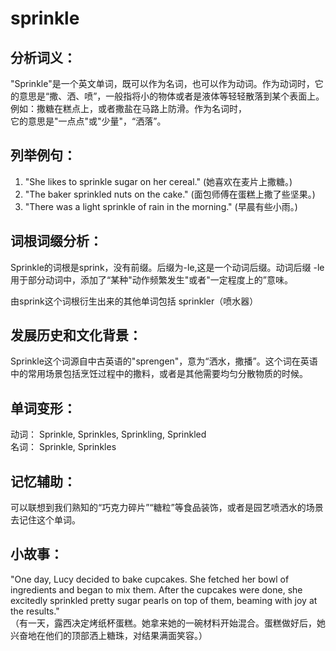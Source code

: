 # sprinkle

## 分析词义：

  

"Sprinkle"是一个英文单词，既可以作为名词，也可以作为动词。作为动词时，它的意思是“撒、洒、喷”，一般指将小的物体或者是液体等轻轻散落到某个表面上。例如：撒糖在糕点上，或者撒盐在马路上防滑。作为名词时，  
它的意思是"一点点"或"少量"，“洒落”。

  

## 列举例句：

  

1.  "She likes to sprinkle sugar on her cereal." (她喜欢在麦片上撒糖。)
2.  "The baker sprinkled nuts on the cake." (面包师傅在蛋糕上撒了些坚果。)
3.  "There was a light sprinkle of rain in the morning." (早晨有些小雨。)

  

## 词根词缀分析：

  

Sprinkle的词根是sprink，没有前缀。后缀为-le,这是一个动词后缀。动词后缀 -le 用于部分动词中，添加了“某种"动作频繁发生"或者"一定程度上的”意味。

  

由sprink这个词根衍生出来的其他单词包括 sprinkler（喷水器）

  

## 发展历史和文化背景：

  

Sprinkle这个词源自中古英语的"sprengen"，意为“洒水，撒播”。这个词在英语中的常用场景包括烹饪过程中的撒料，或者是其他需要均匀分散物质的时候。

  

## 单词变形：

  

动词： Sprinkle, Sprinkles, Sprinkling, Sprinkled  
名词： Sprinkle, Sprinkles

  

## 记忆辅助：

  

可以联想到我们熟知的“巧克力碎片”“糖粒”等食品装饰，或者是园艺喷洒水的场景去记住这个单词。

  

## 小故事：

  

"One day, Lucy decided to bake cupcakes. She fetched her bowl of ingredients and began to mix them. After the cupcakes were done, she excitedly sprinkled pretty sugar pearls on top of them, beaming with joy at the results."  
（有一天，露西决定烤纸杯蛋糕。她拿来她的一碗材料开始混合。蛋糕做好后，她兴奋地在他们的顶部洒上糖珠，对结果满面笑容。）
